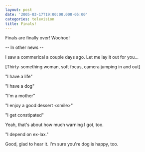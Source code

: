 ```yaml
---
layout: post
date: '2005-03-17T19:00:00.000-05:00'
categories: television
title: Finals!
---
```


Finals are finally over! Woohoo!

-- In other news --

I saw a commerical a couple days ago. Let me lay it out for you...

[Thirty-something woman, soft focus, camera jumping in and out]

"I have a life"

"I have a dog"

"I'm a mother"

"I enjoy a good dessert \<smile\>\"

"I get constipated"

Yeah, that's about how much warning I got, too.

"I depend on ex-lax."

Good, glad to hear it. I'm sure you're dog is happy, too.